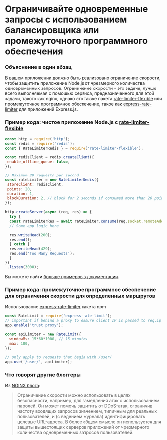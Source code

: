 # Ограничивайте одновременные запросы с использованием балансировщика или промежуточного программного обеспечения

### Объяснение в один абзац

В вашем приложении должно быть реализовано ограничение скорости, чтобы защитить приложение Node.js от чрезмерного количества одновременных запросов. Ограничение скорости - это задача, лучше всего выполняемая с помощью сервиса, предназначенного для этой задачи, такого как nginx, однако это также пакета [rate-limiter-flexible](https://www.npmjs.com/package/rate-limiter-flexible) или промежуточное программное обеспечение, такое как [express-rate-limiter](https://www.npmjs.com/package/express-rate-limit) для приложений Express.js.
 
### Пример кода: чистое приложение Node.js с [rate-limiter-flexible](https://www.npmjs.com/package/rate-limiter-flexible)
 
  ```javascript
 const http = require('http');
 const redis = require('redis');
 const { RateLimiterRedis } = require('rate-limiter-flexible');
 
 const redisClient = redis.createClient({
   enable_offline_queue: false,
 });

 // Maximum 20 requests per second
 const rateLimiter = new RateLimiterRedis({
   storeClient: redisClient,
   points: 20,
   duration: 1,
   blockDuration: 2, // block for 2 seconds if consumed more than 20 points per second
 });

 http.createServer(async (req, res) => {
    try {
    const rateLimiterRes = await rateLimiter.consume(req.socket.remoteAddress);
    // Some app logic here

    res.writeHead(200);
    res.end();
    } catch {
    res.writeHead(429);
    res.end('Too Many Requests');
    }
 })
   .listen(3000);
```

Вы можете найти [больше примеров в документации](https://github.com/animir/node-rate-limiter-flexible/wiki/Overall-example).

### Пример кода: промежуточное программное обеспечение для ограничения скорости для определенных маршрутов

Использование [express-rate-limiter](https://www.npmjs.com/package/express-rate-limit) пакета npm

``` javascript
const RateLimit = require('express-rate-limit');
// important if behind a proxy to ensure client IP is passed to req.ip
app.enable('trust proxy'); 
 
const apiLimiter = new RateLimit({
  windowMs: 15*60*1000, // 15 minutes
  max: 100,
});
 
// only apply to requests that begin with /user/
app.use('/user/', apiLimiter);
```

### Что говорят другие блоггеры

Из [NGINX блога](https://www.nginx.com/blog/rate-limiting-nginx/):
> Ограничение скорости можно использовать в целях безопасности, например, для замедления атак с использованием паролей. Он может помочь защитить от DDoS-атак, ограничив частоту входящих запросов значением, типичным для реальных пользователей, и (с ведением журнала) идентифицировать целевые URL-адреса. В более общем смысле он используется для защиты вышестоящих серверов приложений от чрезмерного количества одновременных запросов пользователей.

